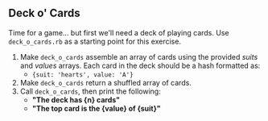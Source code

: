 ## Deck o' Cards

Time for a game… but first we'll need a deck of playing cards. Use `deck_o_cards.rb` as a starting point for this exercise.

1. Make `deck_o_cards` assemble an array of cards using the provided *suits* and *values* arrays. Each card in the deck should be a hash formatted as:
	* `{suit: 'hearts', value: 'A'}`
2. Make `deck_o_cards` return a shuffled array of cards.
3. Call `deck_o_cards`, then print the following:
	* **"The deck has {n} cards"**
	* **"The top card is the {value} of {suit}"**